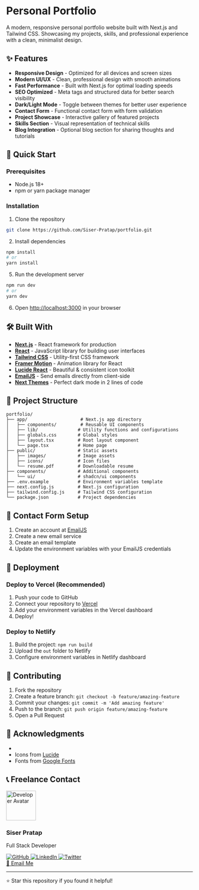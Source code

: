 # Personal Portfolio

A modern, responsive personal portfolio website built with Next.js and Tailwind CSS. Showcasing my projects, skills, and professional experience with a clean, minimalist design.

## ✨ Features

- **Responsive Design** - Optimized for all devices and screen sizes
- **Modern UI/UX** - Clean, professional design with smooth animations
- **Fast Performance** - Built with Next.js for optimal loading speeds
- **SEO Optimized** - Meta tags and structured data for better search visibility
- **Dark/Light Mode** - Toggle between themes for better user experience
- **Contact Form** - Functional contact form with form validation
- **Project Showcase** - Interactive gallery of featured projects
- **Skills Section** - Visual representation of technical skills
- **Blog Integration** - Optional blog section for sharing thoughts and tutorials

## 🚀 Quick Start

### Prerequisites

- Node.js 18+ 
- npm or yarn package manager

### Installation

1. Clone the repository
```bash
git clone https://github.com/Siser-Pratap/portfolio.git
```

2. Install dependencies
```bash
npm install
# or
yarn install
```
5. Run the development server
```bash
npm run dev
# or
yarn dev
```

6. Open [http://localhost:3000](http://localhost:3000) in your browser

## 🛠️ Built With

- **[Next.js](https://nextjs.org/)** - React framework for production
- **[React](https://reactjs.org/)** - JavaScript library for building user interfaces
- **[Tailwind CSS](https://tailwindcss.com/)** - Utility-first CSS framework
- **[Framer Motion](https://www.framer.com/motion/)** - Animation library for React
- **[Lucide React](https://lucide.dev/)** - Beautiful & consistent icon toolkit
- **[EmailJS](https://www.emailjs.com/)** - Send emails directly from client-side
- **[Next Themes](https://github.com/pacocoursey/next-themes)** - Perfect dark mode in 2 lines of code

## 📁 Project Structure

```
portfolio/
├── app/                    # Next.js app directory
│   ├── components/         # Reusable UI components
│   ├── lib/               # Utility functions and configurations
│   ├── globals.css        # Global styles
│   ├── layout.tsx         # Root layout component
│   └── page.tsx           # Home page
├── public/                # Static assets
│   ├── images/            # Image assets
│   ├── icons/             # Icon files
│   └── resume.pdf         # Downloadable resume
├── components/            # Additional components
│   └── ui/                # shadcn/ui components
├── .env.example           # Environment variables template
├── next.config.js         # Next.js configuration
├── tailwind.config.js     # Tailwind CSS configuration
└── package.json           # Project dependencies
```

## 📧 Contact Form Setup

1. Create an account at [EmailJS](https://www.emailjs.com/)
2. Create a new email service
3. Create an email template
4. Update the environment variables with your EmailJS credentials

## 🚀 Deployment

### Deploy to Vercel (Recommended)

1. Push your code to GitHub
2. Connect your repository to [Vercel](https://vercel.com)
3. Add your environment variables in the Vercel dashboard
4. Deploy!

### Deploy to Netlify

1. Build the project: `npm run build`
2. Upload the `out` folder to Netlify
3. Configure environment variables in Netlify dashboard


## 🤝 Contributing

1. Fork the repository
2. Create a feature branch: `git checkout -b feature/amazing-feature`
3. Commit your changes: `git commit -m 'Add amazing feature'`
4. Push to the branch: `git push origin feature/amazing-feature`
5. Open a Pull Request


## 🙏 Acknowledgments

-
- Icons from [Lucide](https://lucide.dev)
- Fonts from [Google Fonts](https://fonts.google.com)

## 📞 Freelance Contact

<div class="contact-card">
  <img src="https://github.com/Siser-Pratap.png" alt="Developer Avatar" width="80" height="80" class="avatar" />
  <div class="contact-info">
    <h3>Siser Pratap</h3>
    <p>Full Stack Developer</p>
    <div class="social-links">
      <a href="https://github.com/Siser-Pratap" target="_blank">
        <img src="https://img.shields.io/badge/GitHub-100000?style=for-the-badge&logo=github&logoColor=white" alt="GitHub" />
      </a>
      <a href="https://linkedin.com/in/siser" target="_blank">
        <img src="https://img.shields.io/badge/LinkedIn-0077B5?style=for-the-badge&logo=linkedin&logoColor=white" alt="LinkedIn" />
      </a>
      <a href="https://twitter.com/pratapSiser" target="_blank">
        <img src="https://img.shields.io/badge/Twitter-1DA1F2?style=for-the-badge&logo=twitter&logoColor=white" alt="Twitter" />
      </a>
    </div>
    <a href="mailto:siserinsevoc@gmail.com" >
      📧 Email Me
    </a>
  </div>
</div>

---

⭐ Star this repository if you found it helpful!


